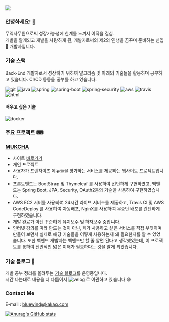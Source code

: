 <img src="https://capsule-render.vercel.app/api?type=transparent&color=auto&height=100&section=header&text=NO EFFORT, NO RESULTS&fontSize=40" />


### 안녕하세요! 👋

무역사무원으로써 성장가능성에 한계를 느껴서 이직을 결심.  
개발을 알게되고 개발을 사랑하게 된, 개발자로써의 제2의 인생을 꿈꾸며 준비하는 신입🌱 개발자입니다.  


### 기술 스택

Back-End 개발자로서 성장하기 위하여 알고리즘 및 아래의 기술들을 활용하며 공부하고 있습니다. CI/CD 등등을 공부를 하고 있습니다.

<p>
  <img alt="git" src="https://img.shields.io/badge/-Git-F05032?style=for-the-badge&logo=git&logoColor=white" />
  <img alt="java" src="https://img.shields.io/badge/-Java-007396?style=for-the-badge&logo=java&logoColor=white" />
  <img alt="spring" src="https://img.shields.io/badge/-Spring-6DB33F?style=for-the-badge&logo=spring&logoColor=white" />
  <img alt="spring-boot" src="https://img.shields.io/badge/-SpringBoot-6DB33F?style=for-the-badge&logo=springboot&logoColor=white" />
  <img alt="spring-security" src="https://img.shields.io/badge/-SpringSecurity-6DB33F?style=for-the-badge&logo=springsecurity&logoColor=white" />
  <img alt="aws" src="https://img.shields.io/badge/-AmazonAWS-232F3E?style=for-the-badge&logo=amazonaws&logoColor=white" />
  <img alt="travis" src="https://img.shields.io/badge/-TravisCI-3EAAAF?style=for-the-badge&logo=travisci&logoColor=white" />
  <img alt="html" src="https://img.shields.io/badge/-HTML5-E34F26?style=for-the-badge&logo=html5&logoColor=white" />
</p>

#### 배우고 싶은 기술

<p>
  <img alt="docker" src="https://img.shields.io/badge/-Docker-2496ED?style=for-the-badge&logo=docker&logoColor=white" />
</p>


### 주요 프로젝트 ⌨

### **[MUKCHA](https://github.com/Bluewind8791/mukcha)**

- 사이트 [바로가기](http://ec2-3-39-16-219.ap-northeast-2.compute.amazonaws.com/)
- 개인 프로젝트
- 사용자가 프랜차이즈 메뉴들을 평가하는 서비스를 제공하는 웹사이트 프로젝트입니다.
- 프론트엔드는 BootStrap 및 Thymeleaf 를 사용하여 간단하게 구현하였고, 백엔드는 Spring Boot, JPA, Security, OAuth2등의 기술을 사용하여 구현하였습니다.
- AWS EC2 서버를 사용하여 24시간 라이브 서비스를 제공하고, Travis CI 및 AWS CodeDeploy 를 사용하여 자동배포, NginX를 사용하여 무중단 배포를 간단하게 구현하였습니다.
- 개발 완료가 아닌 꾸준하게 유지보수 및 하자보수 중입니다.
- 인터넷 강의를 따라 만드는 것이 아닌, 제가 사용하고 싶은 서비스를 직접 부딪히며 만들어 보면서 실제로 해당 기술들을 어떻게 사용하는지 왜 필요한지를 알 수 있었습니다. 또한 백엔드 개발자는 백엔드만 할 줄 알면 된다고 생각했었는데, 이 프로젝트를 통하여 전반적인 넓은 이해가 필요하다는 것을 알게 되었습니다.


### 기술 블로그 📖

개발 공부 정리를 올려두는 [기술 블로그](https://bluewind8791.github.io/)를 운영중입니다.  
시간 나는대로 내용을 더 다듬어서 <img alt="velog" src="https://img.shields.io/badge/-Velog-20C997?style=flat-square&logo=velog&logoColor=white" /> 로 이관하고 있습니다 😄


### Contact Me

E-mail : bluewind@kakao.com


[![Anurag's GitHub stats](https://github-readme-stats.vercel.app/api?username=Bluewind8791&count_private=true&show_icons=true&theme=tokyonight)](https://github.com/anuraghazra/github-readme-stats)
